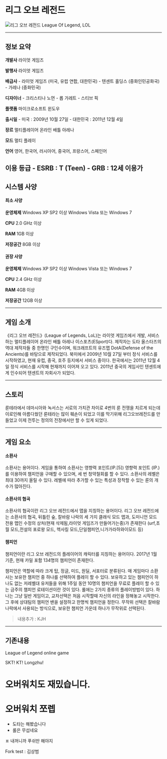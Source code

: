 # 리그 오브 레전드
![리그 오브 레전드](http://cafefiles.naver.net/20150708_294/d5245_1436336829861wf9SY_JPEG/%B8%AE%B1%D7%BF%C0%BA%EA%B7%A1%C0%FC%B5%E5_%BD%C3%C1%F0_2_1.JPG)
League Of Legend, LOL

---
## 정보 요약
**개발사**
    라이엇 게임즈

**발행사**
    라이엇 게임즈

**배급사**
    - 라이엇 게임즈 (미국, 유럽 연합, 대한민국)
    - 텐센트 홀딩스 (중화인민공화국)
    - 가레나 (중화민국)

**디자이너**
    - 크리스티나 노먼
    - 롭 가레트
    - 스티브 픽

**플랫폼**
    마이크로소프트 윈도우

**출시일**
    - 미국 : 2009년 10월 27일
    - 대한민국 : 2011년 12월 4일

**장르**
    멀티플레이어 온라인 배틀 아레나

**모드**
    멀티 플레이

**언어**
    영어, 한국어, 러시아어, 중국어, 프랑스어, 스페인어

**이용 등급**
    - ESRB : T (Teen)
    - GRB : 12세 이용가
---
## 시스템 사양
#### 최소 사양
**운영체제**
    Windows XP SP2 이상
    Windows Vista 또는 Windows 7

**CPU**
    2.0 GHz 이상

**RAM**
    1GB 이상

**저장공간**
    8GB 이상

#### 권장 사양
**운영체제**
    Windows XP SP2 이상
    Windows Vista 또는 Windows 7

**CPU**
    2.4 GHz 이상

**RAM**
    4GB 이상

**저장공간**
    12GB 이상

---
## 게임 소개
《리그 오브 레전드》(League of Legends, LoL)는 라이엇 게임즈에서 개발, 서비스하는 멀티플레이어 온라인 배틀 아레나 이스포츠(ESport)다. 제작자는 도타 올스타즈의 역대 제작자들 중 한명인 구인수이며, 워크래프트의 유즈맵 DotA(Defense of the Ancients)를 바탕으로 제작되었다. 북미에서 2009년 10월 27일 부터 정식 서비스를 시작하였고, 현재 유럽, 중국, 호주 등지에서 서비스 중이다. 한국에서는 2011년 12월 4일 정식 서비스를 시작해 현재까지 이어져 오고 있다. 2011년 중국의 게임사인 텐센트에게 인수되어 텐센트의 자회사가 되었다.

---
## 스토리
룬테라에서 데마시아와 녹서스는 서로의 가치관 차이로 4번의 룬 전쟁을 치르게 되는데 이로인해 아름다웠던 룬테라는 많이 훼손이 되었고 이를 막기위해 리그오브레전드를 만들었고 이제 전투는 정의의 전장에서만 할 수 있게 되었다.

---
## 게임 요소
#### 소환사
소환사는 용어이다. 게임을 통하여 소환사는 영향력 포인트(IP.[5]) 영향력 포인트 (IP.)를 이용하여 챔피언을 구매할 수 있으며, 세 번 청약철회를 할 수 있다. 소환사의 레벨은 최대 30까지 올릴 수 있다. 레벨에 따라 추가할 수 있는 특성과 장착할 수 있는 룬의 개수가 많아진다.

#### 소환사의 협곡
소환사의 협곡이란 리그 오브 레전드에서 맵을 지칭하는 용어이다. 리그 오브 레전드에는 소환사의 협곡, 뒤틀린 숲, 칼바람 나락의 세 가지 클래식 모드 맵과, 도미니언 모드 전용 맵인 수정의 상처(현재 삭제됨,라이엇 게임즈가 만들어가는중)가 존재한다 (urf,초월 모드,전설의 포로왕 모드, 헥사킬 모드,단일챔피언,니가가라하와이모드 등)

#### 챔피언
챔피언이란 리그 오브 레전드의 플레이어의 캐릭터를 지칭하는 용어이다. 2017년 1월 기준, 현재 카밀 포함 134명의
챔피언이 존재한다.

챔피언은 역할에 따라 크게 탑, 정글, 미드, 원딜, 서포터로 분류된다. 매 게임마다 소환사는 보유한 챔피언 중 하나를 선택하여 플레이 할 수 있다. 보유하고 있는 챔피언이 하나도 없는 저레벨대 유저들을 위해 1주일 동안 10명의 챔피언을 무료로 플레이 할 수 있는 금주의 챔피언 로테이션이란 것이 있다. 롤에는 2가지 종류의 플레이방법이 있다. 하나는 그냥 일반 게임이고, 교차선택은 처음 시작할때 자신의 라인을 정해놓고 시작한다. 그 후에 상대팀의 챔피언 밴을 설정하고 한명씩 챔피언을 정한다. 무작위 선택은 칼바람 나락에서 사용되는 방식으로, 보유한 챔피언 가운데 하나가 무작위로 선택된다.

> 내용추가 : KJH

---
## 기존내용

League of Legend
online game

SKT! KT! Longzhu!

# 오버워치도 재밌습니다.

# 오버워치 쪼렙

- 도타는 해봤습니다
- 롤은 무섭네요

ㅍ
내꺼니까 푸쉬만 해야지

Fork test : 김상범
